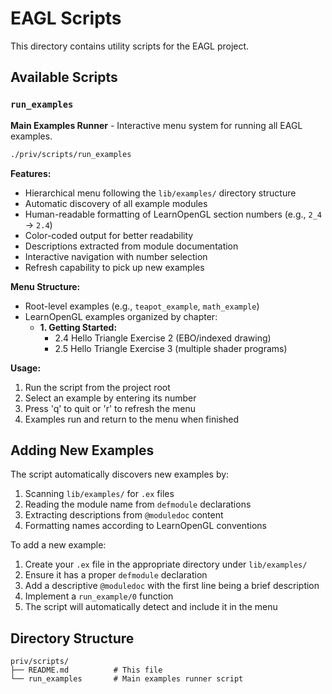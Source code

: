 # EAGL Scripts

This directory contains utility scripts for the EAGL project.

## Available Scripts

### `run_examples`
**Main Examples Runner** - Interactive menu system for running all EAGL examples.

```bash
./priv/scripts/run_examples
```

**Features:**
- Hierarchical menu following the `lib/examples/` directory structure
- Automatic discovery of all example modules
- Human-readable formatting of LearnOpenGL section numbers (e.g., `2_4` → `2.4`)
- Color-coded output for better readability
- Descriptions extracted from module documentation
- Interactive navigation with number selection
- Refresh capability to pick up new examples

**Menu Structure:**
- Root-level examples (e.g., `teapot_example`, `math_example`)
- LearnOpenGL examples organized by chapter:
  - **1. Getting Started:**
    - 2.4 Hello Triangle Exercise 2 (EBO/indexed drawing)
    - 2.5 Hello Triangle Exercise 3 (multiple shader programs)

**Usage:**
1. Run the script from the project root
2. Select an example by entering its number
3. Press 'q' to quit or 'r' to refresh the menu
4. Examples run and return to the menu when finished

## Adding New Examples

The script automatically discovers new examples by:
1. Scanning `lib/examples/` for `.ex` files
2. Reading the module name from `defmodule` declarations
3. Extracting descriptions from `@moduledoc` content
4. Formatting names according to LearnOpenGL conventions

To add a new example:
1. Create your `.ex` file in the appropriate directory under `lib/examples/`
2. Ensure it has a proper `defmodule` declaration
3. Add a descriptive `@moduledoc` with the first line being a brief description
4. Implement a `run_example/0` function
5. The script will automatically detect and include it in the menu

## Directory Structure

```
priv/scripts/
├── README.md          # This file
└── run_examples       # Main examples runner script
```
